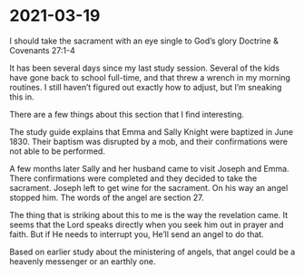 # 2021-03-19

I should take the sacrament with an eye single to God’s glory
Doctrine & Covenants 27:1-4

It has been several days since my last study session. Several of the kids have gone back to school full-time, and that threw a wrench in my morning routines. I still haven’t figured out exactly how to adjust, but I’m sneaking this in.

There are a few things about this section that I find interesting.

The study guide explains that Emma and Sally Knight were baptized in June 1830. Their baptism was disrupted by a mob, and their confirmations were not able to be performed.

A few months later Sally and her husband came to visit Joseph and Emma. There confirmations were completed and they decided to take the sacrament. Joseph left to get wine for the sacrament. On his way an angel stopped him. The words of the angel are section 27.

The thing that is striking about this to me is the way the revelation came. It seems that the Lord speaks directly when you seek him out in prayer and faith. But if He needs to interrupt you, He’ll send an angel to do that.

Based on earlier study about the ministering of angels, that angel could be a heavenly messenger or an earthly one.
